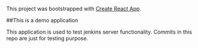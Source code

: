 This project was bootstrapped with [Create React App](https://github.com/facebook/create-react-app).

##This is a demo application

This application is used to test jenkins server functionality.
Commits in this repo are just for testing purpose.